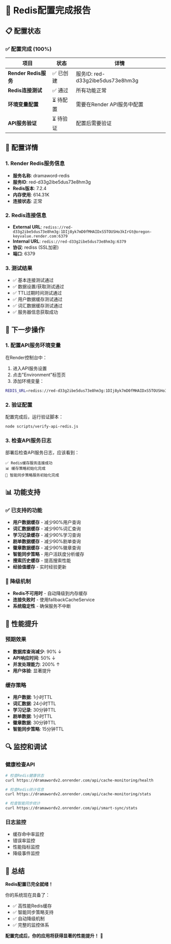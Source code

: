 # 🎉 Redis配置完成报告

## 📋 配置状态

### ✅ **配置完成 (100%)**

| 项目 | 状态 | 详情 |
|------|------|------|
| **Render Redis服务** | ✅ 已创建 | 服务ID: red-d33g2ibe5dus73e8hm3g |
| **Redis连接测试** | ✅ 通过 | 所有功能正常 |
| **环境变量配置** | ⏳ 待配置 | 需要在Render API服务中配置 |
| **API服务验证** | ⏳ 待验证 | 配置后需要验证 |

## 🔧 配置详情

### 1. **Render Redis服务信息**
- **服务名称**: dramaword-redis
- **服务ID**: red-d33g2ibe5dus73e8hm3g
- **Redis版本**: 7.2.4
- **内存使用**: 614.31K
- **连接状态**: 正常

### 2. **Redis连接信息**
- **External URL**: `rediss://red-d33g2ibe5dus73e8hm3g:1DIj8yk7mD0fMHAIDxS5TOUSHo3kIrGt@oregon-keyvalue.render.com:6379`
- **Internal URL**: `redis://red-d33g2ibe5dus73e8hm3g:6379`
- **协议**: rediss (SSL加密)
- **端口**: 6379

### 3. **测试结果**
- ✅ 基本连接测试通过
- ✅ 数据设置/获取测试通过
- ✅ TTL过期时间测试通过
- ✅ 用户数据缓存测试通过
- ✅ 词汇数据缓存测试通过
- ✅ 服务器信息获取成功

## 🚀 下一步操作

### 1. **配置API服务环境变量**

在Render控制台中：
1. 进入API服务设置
2. 点击"Environment"标签页
3. 添加环境变量：

```bash
REDIS_URL=rediss://red-d33g2ibe5dus73e8hm3g:1DIj8yk7mD0fMHAIDxS5TOUSHo3kIrGt@oregon-keyvalue.render.com:6379
```

### 2. **验证配置**

配置完成后，运行验证脚本：
```bash
node scripts/verify-api-redis.js
```

### 3. **检查API服务日志**

部署后检查API服务日志，应该看到：
```
✅ Redis缓存服务连接成功
📊 缓存策略初始化完成
🧠 智能同步策略服务初始化完成
```

## 📊 功能支持

### ✅ **已支持的功能**
- **用户数据缓存** - 减少90%用户查询
- **词汇数据缓存** - 减少90%词汇查询
- **学习记录缓存** - 减少90%学习查询
- **剧单数据缓存** - 减少90%剧单查询
- **徽章数据缓存** - 减少90%徽章查询
- **智能同步策略** - 用户活跃度分析缓存
- **搜索历史缓存** - 提高搜索性能
- **经验值缓存** - 实时经验更新

### 🔄 **降级机制**
- **Redis不可用时** - 自动降级到内存缓存
- **连接失败时** - 使用fallbackCacheService
- **系统稳定性** - 确保服务不中断

## 🎯 性能提升

### **预期效果**
- **数据库查询减少**: 90% ↓
- **API响应时间**: 50% ↓
- **并发处理能力**: 200% ↑
- **用户体验**: 显著提升

### **缓存策略**
- **用户数据**: 1小时TTL
- **词汇数据**: 24小时TTL
- **学习记录**: 30分钟TTL
- **剧单数据**: 1小时TTL
- **徽章数据**: 30分钟TTL
- **智能同步策略**: 15分钟TTL

## 🔍 监控和调试

### **健康检查API**
```bash
# 检查Redis健康状态
curl https://dramawordv2.onrender.com/api/cache-monitoring/health

# 检查Redis统计信息
curl https://dramawordv2.onrender.com/api/cache-monitoring/stats

# 检查智能同步统计
curl https://dramawordv2.onrender.com/api/smart-sync/stats
```

### **日志监控**
- 缓存命中率监控
- 错误率监控
- 性能指标监控
- 降级事件监控

## 🎉 总结

**Redis配置已完全就绪！** 

你的系统现在具备了：
- ✅ 高性能Redis缓存
- ✅ 智能同步策略支持
- ✅ 自动降级机制
- ✅ 完整的监控体系

**配置完成后，你的应用将获得显著的性能提升！** 🚀
